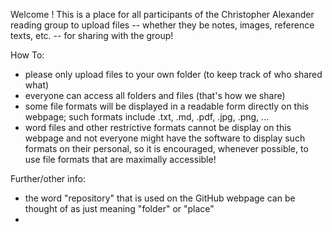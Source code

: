 
Welcome !
This is a place for all participants of the Christopher Alexander reading group to upload files -- whether they be notes, images, reference texts, etc. -- for sharing with the group!

How To:
- please only upload files to your own folder (to keep track of who shared what)
- everyone can access all folders and files (that's how we share)
- some file formats will be displayed in a readable form directly on this webpage; such formats include .txt, .md, .pdf, .jpg, .png, ...
- word files and other restrictive formats cannot be display on this webpage and not everyone might have the software to display such formats on their personal, so it is encouraged, whenever possible, to use file formats that are maximally accessible!


Further/other info: 
- the word "repository" that is used on the GitHub webpage can be thought of as just meaning "folder" or "place"
- 

